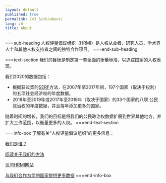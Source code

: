```yaml
---
layout: default
published: true
permalink: /v3_3/zh/about/
lang: zh
title: About
---
```


===sub-heading
人权评量倡议组织（HRMI）是人权从业者、研究人员、学术界人士和其他人权支持者之间的独特合作项目。
===end-sub-heading

===text-section
我们的目标是制定第一套全面的衡量标准，以追踪国家的人权表现。

我们2020的数据包括：
* 根据获过奖的<a href="https://serfindex.uconn.edu/" target="_blank">SERF</a>方法，在2007年至2017年间，197个国家（取决于权利）的五项社会经济权的年度数据。
* 2018年至2019年或2017年至2019年（取决于国家）的33个国家的八项 公民政治权的年度数据，并且每年添加更多的国家。

随着时间的增长，我们的目标是将我们的公民政治权数据扩展到世界其他地方，并扩大工作范围，以衡量更多的人权。
===end-text-section

===info-box
了解有关“人权评量倡议组织”的更多信息：

<a href="https://humanrightsmeasurement.org/zh/about-hrmi/%e5%9b%a2%e9%98%9f/" target="_blank">我们是谁？</a>

<a href="https://humanrightsmeasurement.org/zh/%e6%96%b9%e6%b3%95/%e6%a6%82%e8%a7%88/" target="_blank">阅读关于我们的方法</a>

<a href="https://humanrightsmeasurement.org/zh/" target="_blank">访问HRMI网站</a>

<a href="https://humanrightsmeasurement.org/do-you-want-hrmi-human-rights-scores-for-your-country/" target="_blank">与我们合作为您的国家提供更多数据</a>
===end-info-box
